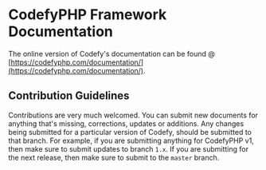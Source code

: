 # CodefyPHP Framework Documentation

The online version of Codefy's documentation can be found @ [https://codefyphp.com/documentation/](https://codefyphp.com/documentation/).

## Contribution Guidelines

Contributions are very much welcomed. You can submit new documents for anything that's missing, corrections, updates or 
additions. Any changes being submitted for a particular version of Codefy, should be submitted to that branch. 
For example, if you are submitting anything for CodefyPHP v1, then make sure to submit updates to branch `1.x`. If you
are submitting for the next release, then make sure to submit to the `master` branch.